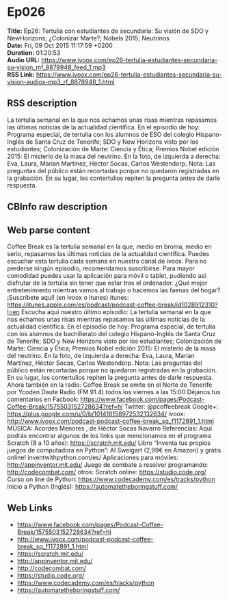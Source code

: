 # Ep026  
**Title:** Ep26: Tertulia con estudiantes de secundaria: Su visión de SDO y NewHorizons; ¿Colonizar Marte?; Nobels 2015; Neutrinos  
**Date:** Fri, 09 Oct 2015 11:17:59 +0200  
**Duration:** 01:20:53  
**Audio URL:** https://www.ivoox.com/ep26-tertulia-estudiantes-secundaria-su-vision_mf_8878948_feed_1.mp3  
**RSS Link:** https://www.ivoox.com/ep26-tertulia-estudiantes-secundaria-su-vision-audios-mp3_rf_8878948_1.html  

## RSS description
La tertulia semanal en la que nos echamos unas risas mientras repasamos las últimas noticias de la actualidad científica. En el episodio de hoy: Programa especial, de tertulia con los alumnos de ESO del colegio Hispano-Inglés de Santa Cruz de Tenerife; SDO y New Horizons visto por los estudiantes; Colonización de Marte: Ciencia y Ética; Premios Nobel edición 2015: El misterio de la masa del neutrino. En la foto, de izquierda a derecha: Eva, Laura, Marian Martínez, Héctor Socas, Carlos Westendorp. Nota: Las preguntas del público están recortadas porque no quedaron registradas en la grabación. En su lugar, los contertulios repiten la pregunta antes de darle respuesta.

## CBInfo raw description


## Web parse content
Coffee Break es la tertulia semanal en la que, medio en broma, medio en serio, repasamos las últimas noticias de la actualidad científica. Puedes escuchar esta tertulia cada semana en nuestro canal de ivoox. Para no perderse ningún episodio, recomendamos suscribirse. Para mayor comodidad puedes usar la aplicación para móvil o tablet, pudiendo así disfrutar de la tertulia sin tener que estar tras el ordenador. ¿Qué mejor entretenimiento mientras vamos al trabajo o hacemos las faenas del hogar? ¡Suscríbete aquí! (en ivoox o itunes) itunes: https://itunes.apple.com/es/podcast/podcast-coffee-break/id1028912310?l=en Escucha aquí nuestro último episodio: La tertulia semanal en la que nos echamos unas risas mientras repasamos las últimas noticias de la actualidad científica. En el episodio de hoy: Programa especial, de tertulia con los alumnos de bachillerato del colegio Hispano-Inglés de Santa Cruz de Tenerife; SDO y New Horizons visto por los estudiantes; Colonización de Marte: Ciencia y Ética; Premios Nobel edición 2015: El misterio de la masa del neutrino. En la foto, de izquierda a derecha: Eva, Laura, Marian Martínez, Héctor Socas, Carlos Westendorp. Nota: Las preguntas del público están recortadas porque no quedaron registradas en la grabación. En su lugar, los contertulios repiten la pregunta antes de darle respuesta. Ahora también en la radio: Coffee Break se emite en el Norte de Tenerife por Ycoden Daute Radio (FM 91.4) todos los viernes a las 15:00 Déjanos tus comentarios en Facbook: https://www.facebook.com/pages/Podcast-Coffee-Break/1575503152728634?ref=hl Twitter: @pcoffeebreak Google+: https://plus.google.com/u/0/b/101418158972532132634/ ivoox: http://www.ivoox.com/podcast-podcast-coffee-break_sq_f1172891_1.html MÚSICA: Acordes Menores , de Héctor Socas Navarro Referencias: Aquí podrás encontrar algunos de los links que mencionamos en el programa Scratch (8 a 10 años): https://scratch.mit.edu/ Libro “Inventa tus propios juegos de computadora en Python”: Al Sweigart (2,99€ en Amazon) y gratis online! inventwithpython.com/es/ Aplicaciones para móviles: http://appinventor.mit.edu/ Juego de combate a resolver programando: http://codecombat.com/ otros: Scratch online: https://studio.code.org/ Curso on line de Python: https://www.codecademy.com/es/tracks/python Inicio a Python (Inglés): https://automatetheboringstuff.com/

## Web Links
- https://www.facebook.com/pages/Podcast-Coffee-Break/1575503152728634?ref=hl
- http://www.ivoox.com/podcast-podcast-coffee-break_sq_f1172891_1.html
- https://scratch.mit.edu/
- http://appinventor.mit.edu/
- http://codecombat.com/
- https://studio.code.org/
- https://www.codecademy.com/es/tracks/python
- https://automatetheboringstuff.com/